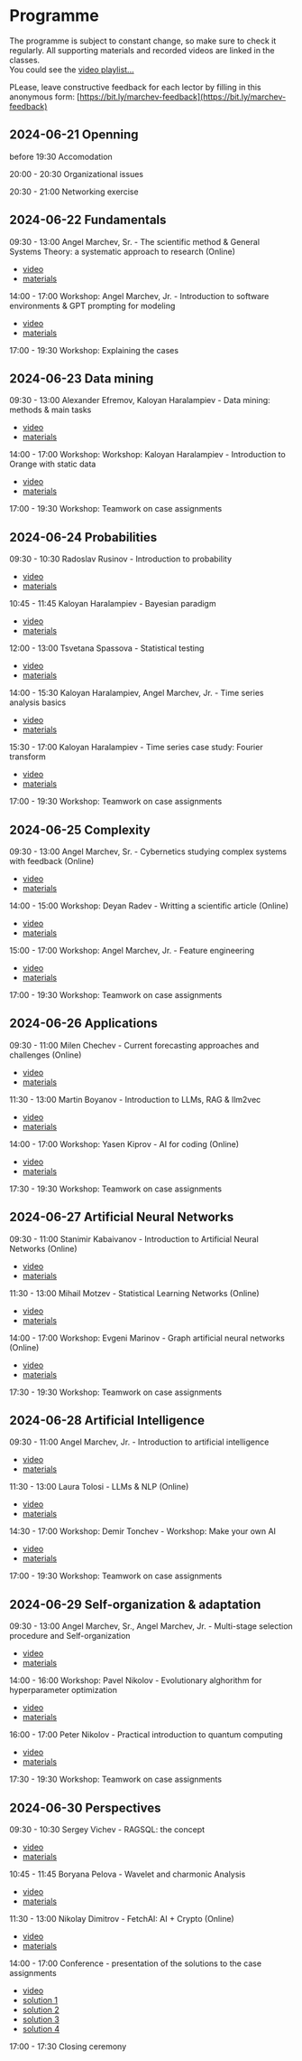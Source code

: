 # Programme  

The programme is subject to constant change, so make sure to check it regularly. All supporting materials and recorded videos are linked in the classes.  
You could see the [video playlist...](https://www.youtube.com/playlist?list=PLX9ryRl9v7BADKVQBPdSUZoJrN2yONVnd)  


PLease, leave constructive feedback for each lector by filling in this anonymous form: [https://bit.ly/marchev-feedback](https://bit.ly/marchev-feedback)

## **2024-06-21 Openning**  
  before 19:30 Accomodation   
  
<a/>  

  20:00 - 20:30 Organizational issues  
  
<a/>  

  20:30 - 21:00 Networking exercise  


## **2024-06-22 Fundamentals**  
  09:30 - 13:00 Angel Marchev, Sr. - The scientific method & General Systems Theory: a systematic approach to research (Online)  
  * [video](https://www.youtube.com/playlist?list=PLX9ryRl9v7BADKVQBPdSUZoJrN2yONVnd)
  * [materials](marchev-sr/readme.md)   
<a/>  

  14:00 - 17:00 Workshop: Angel Marchev, Jr. - Introduction to software environments & GPT prompting for modeling  
  * [video](https://www.youtube.com/playlist?list=PLX9ryRl9v7BADKVQBPdSUZoJrN2yONVnd)
  * [materials](marchev-jr/readme.md)    
<a/>  

17:00 - 19:30 Workshop: Explaining the cases    
  

## **2024-06-23 Data mining**  
  09:30 - 13:00 Alexander Efremov, Kaloyan Haralampiev - Data mining: methods & main tasks  
  * [video](https://www.youtube.com/playlist?list=PLX9ryRl9v7BADKVQBPdSUZoJrN2yONVnd)
  * [materials](efremov/readme.md)   
<a/>  

  14:00 - 17:00 Workshop: Workshop: Kaloyan Haralampiev - Introduction to Orange with static data  
  * [video](https://www.youtube.com/playlist?list=PLX9ryRl9v7BADKVQBPdSUZoJrN2yONVnd)
  * [materials](haralampiev/readme.md)   
<a/>  

  17:00 - 19:30 Workshop: Teamwork on case assignments  
  

## **2024-06-24 Probabilities**  
  09:30 - 10:30 Radoslav Rusinov - Introduction to probability  
  * [video](https://www.youtube.com/playlist?list=PLX9ryRl9v7BADKVQBPdSUZoJrN2yONVnd)
  * [materials](rusinov/readme.md)   
<a/>  

  10:45 - 11:45 Kaloyan Haralampiev - Bayesian paradigm  
  * [video](https://www.youtube.com/playlist?list=PLX9ryRl9v7BADKVQBPdSUZoJrN2yONVnd)
  * [materials](haralampiev/readme.md)   
<a/>  

  12:00 - 13:00 Tsvetana Spassova - Statistical testing  
  * [video](https://www.youtube.com/playlist?list=PLX9ryRl9v7BADKVQBPdSUZoJrN2yONVnd)
  * [materials](spasova/readme.md)   
<a/>  
   
  14:00 - 15:30 Kaloyan Haralampiev, Angel Marchev, Jr. - Time series analysis basics    
   * [video](https://www.youtube.com/playlist?list=PLX9ryRl9v7BADKVQBPdSUZoJrN2yONVnd)
   * [materials](marchev-jr/readme.md)   
<a/>  

  15:30 - 17:00 Kaloyan Haralampiev - Time series case study: Fourier transform  
  * [video](https://www.youtube.com/playlist?list=PLX9ryRl9v7BADKVQBPdSUZoJrN2yONVnd)
  * [materials](haralampiev/readme.md)   
 <a/>  

  17:00 - 19:30 Workshop: Teamwork on case assignments  
  

## **2024-06-25 Complexity**  
  09:30 - 13:00 Angel Marchev, Sr. - Cybernetics studying complex systems with feedback (Online)  
  * [video](https://www.youtube.com/playlist?list=PLX9ryRl9v7BADKVQBPdSUZoJrN2yONVnd)
  * [materials](marchev-sr/readme.md)   
<a/>  

  14:00 - 15:00 Workshop: Deyan Radev - Writting a scientific article (Online)      
  * [video](https://www.youtube.com/playlist?list=PLX9ryRl9v7BADKVQBPdSUZoJrN2yONVnd)
  * [materials](radev/readme.md)   
<a/>  

  15:00 - 17:00 Workshop: Angel Marchev, Jr. - Feature engineering  
  * [video](https://www.youtube.com/playlist?list=PLX9ryRl9v7BADKVQBPdSUZoJrN2yONVnd)
  * [materials](marchev-jr/readme.md)   
<a/>  

  17:00 - 19:30 Workshop: Teamwork on case assignments  
  

## **2024-06-26 Applications**  
  09:30 - 11:00 Milen Chechev - Current forecasting approaches and challenges (Online)  
  * [video](https://www.youtube.com/playlist?list=PLX9ryRl9v7BADKVQBPdSUZoJrN2yONVnd)
  * [materials](chechev/readme.md)   
<a/>  

  11:30 - 13:00 Martin Boyanov - Introduction to LLMs, RAG & llm2vec  
  * [video](https://www.youtube.com/playlist?list=PLX9ryRl9v7BADKVQBPdSUZoJrN2yONVnd)
  * [materials](boyanov/readme.md)   
<a/>  

  14:00 - 17:00 Workshop: Yasen Kiprov - AI for coding (Online)  
  * [video](https://www.youtube.com/playlist?list=PLX9ryRl9v7BADKVQBPdSUZoJrN2yONVnd)
  * [materials](kiprov/readme.md)   
<a/>  

  17:30 - 19:30 Workshop: Teamwork on case assignments  


## **2024-06-27 Artificial Neural Networks**  
  09:30 - 11:00 Stanimir Kabaivanov - Introduction to Artificial Neural Networks (Online)  
  * [video](https://www.youtube.com/playlist?list=PLX9ryRl9v7BADKVQBPdSUZoJrN2yONVnd)
  * [materials](kabaivanov/readme.md)   
<a/>  

  11:30 - 13:00 Mihail Motzev - Statistical Learning Networks (Online)  
  * [video](https://www.youtube.com/playlist?list=PLX9ryRl9v7BADKVQBPdSUZoJrN2yONVnd)
  * [materials](motzev/readme.md)   
<a/>  

  14:00 - 17:00 Workshop: Evgeni Marinov - Graph artificial neural networks (Online)  
  * [video](https://www.youtube.com/playlist?list=PLX9ryRl9v7BADKVQBPdSUZoJrN2yONVnd)
  * [materials](marinov/readme.md)   
<a/>  

  17:30 - 19:30 Workshop: Teamwork on case assignments  

  
## **2024-06-28 Artificial Intelligence**  
  09:30 - 11:00 Angel Marchev, Jr. - Introduction to artificial intelligence    
  * [video](https://www.youtube.com/playlist?list=PLX9ryRl9v7BADKVQBPdSUZoJrN2yONVnd)
  * [materials](marchev-jr/readme.md)   
<a/>  

  11:30 - 13:00 Laura Tolosi - LLMs & NLP (Online)   
  * [video](https://www.youtube.com/playlist?list=PLX9ryRl9v7BADKVQBPdSUZoJrN2yONVnd)
  * [materials](tolosi/readme.md)   
<a/>  

  14:30 - 17:00 Workshop: Demir Tonchev - Workshop: Make your own AI      
  * [video](https://www.youtube.com/playlist?list=PLX9ryRl9v7BADKVQBPdSUZoJrN2yONVnd)
  * [materials](tonchev/readme.md)   
<a/>  

  17:00 - 19:30 Workshop: Teamwork on case assignments  

  
## **2024-06-29 Self-organization & adaptation**  
  09:30 - 13:00 Angel Marchev, Sr., Angel Marchev, Jr. - Multi-stage selection procedure and Self-organization   
  * [video](https://www.youtube.com/playlist?list=PLX9ryRl9v7BADKVQBPdSUZoJrN2yONVnd)
  * [materials](marchev-sr/readme.md)   
<a/>  

  14:00 - 16:00 Workshop: Pavel Nikolov - Evolutionary alghorithm for hyperparameter optimization  
  * [video](https://www.youtube.com/playlist?list=PLX9ryRl9v7BADKVQBPdSUZoJrN2yONVnd)
  * [materials](nikolov-pa/readme.md)   
<a/>  

  16:00 - 17:00 Peter Nikolov - Practical introduction to quantum computing  
  * [video](https://www.youtube.com/playlist?list=PLX9ryRl9v7BADKVQBPdSUZoJrN2yONVnd)
  * [materials](nikolov-pe/readme.md)   
<a/>  

  17:30 - 19:30 Workshop: Teamwork on case assignments    

  
## **2024-06-30 Perspectives**  
  09:30 - 10:30 Sergey Vichev - RAGSQL: the concept    
  * [video](https://www.youtube.com/playlist?list=PLX9ryRl9v7BADKVQBPdSUZoJrN2yONVnd)
  * [materials](vichev/readme.md)   
<a/>  

  10:45 - 11:45 Boryana Pelova - Wavelet and charmonic Analysis    
  * [video](https://www.youtube.com/playlist?list=PLX9ryRl9v7BADKVQBPdSUZoJrN2yONVnd)
  * [materials](pelova/readme.md)   
<a/>  

  11:30 - 13:00 Nikolay Dimitrov - FetchAI: AI + Crypto (Online)   
  * [video](https://www.youtube.com/playlist?list=PLX9ryRl9v7BADKVQBPdSUZoJrN2yONVnd)
  * [materials](dimitrov/readme.md)   
<a/>  
  
  14:00 - 17:00 Conference - presentation of the solutions to the case assignments   
  * [video](https://www.youtube.com/playlist?list=PLX9ryRl9v7BADKVQBPdSUZoJrN2yONVnd)
  * [solution 1](cases/solution1/readme.md)  
  * [solution 2](cases/solution2/readme.md)  
  * [solution 3](cases/solution3/readme.md)  
  * [solution 4](cases/solution4/readme.md)    
<a/>  

  17:00 - 17:30 Closing ceremony  

<!--
## **2023-07-14 Openning**  
  before 18:30 Accomodation   
  18:30 - 19:30 Organizational issues  
  19:30 - 21:00 Networking exercise  


## **2023-07-15 Fundamentals**  
  09:30 - 13:00 Angel Marchev, Sr. - The scientific method & General Systems Theory: a systematic approach to research (Online)  
* [video1](https://youtu.be/e_wryWsMWoU)  
* [video2](https://youtu.be/YUiE8bRN2xA)  
  
<a/>  

  14:00 - 17:00 Workshop: Angel Marchev, Jr. - Introduction to software environments for modeling  
* [materials](marchev/readme.md)  
* [video](https://youtu.be/ZBoLs0D8bWw)  
  
<a/>  

17:00 - 19:30 Workshop: Explaining the cases    
  

## **2023-07-16 Fundamentals**  
  09:30 - 13:00 Angel Marchev, Sr. - Cybernetics studying complex systems with feedback (Online)  
* [video1](https://youtu.be/zyWgyePY3a8)  
* [video2](https://youtu.be/PhOLG7JdMI8)  

<a/>  

  14:00 - 17:00 Workshop: Boris Kirov - Introduction to prompt engineering for data analysis  
* [materials](kirov/readme.md)  

<a/>  

  17:00 - 19:30 Workshop: Teamwork on case assignments  
  

## **2023-07-17 Fundamentals**  
  09:30 - 11:00 Martin Minchev - Introduction to probability  
* [materials](minchev/readme.md)  
* [video](https://youtu.be/A-HITGS1xpI)  

<a/>  

  11:30 - 13:00 Kaloyan Haralampiev - Bayesian paradigm  
* [materials](haralampiev/readme.md)  
* [video](https://youtu.be/6n0o835hoyA)  

<a/>  

  14:00 - 17:00 Workshop: Angel Marchev, Jr. - Data synthesis / feature engineering  
* [materials](marchev/readme.md)  
* [video1](https://youtu.be/5Z7p50KmQiA)  
* [video2](https://youtu.be/mrtbxK_PJac)  
 
<a/>  

  17:00 - 19:30 Workshop: Teamwork on case assignments  
  

## **2023-07-18 Machine Learning concepts**  
  09:30 - 13:00 Alexander Efremov, Kaloyan Haralampiev - Data mining: methods & main tasks  
* [materials](efremov/readme.md)  
* [video1](https://youtu.be/iFOTFci498E)  
* [video2](https://youtu.be/cmedfxv0tAo)  

<a/>  

  14:00 - 17:00 Workshop: Kaloyan Haralampiev - Introduction to Orange with static data  
* [materials](haralampiev/readme.md)  
* [video1](https://youtu.be/_dZga4axVaw)  
* [video2](https://youtu.be/yCRXX32zCMg)  

<a/>  

  17:00 - 19:30 Workshop: Teamwork on case assignments  
  

## **2023-07-19 Machine Learning concepts**  
  09:30 - 10:30 Alexander Efremov - Working with imbalanced target data  
* [materials](efremov/readme.md)  
* [video](https://youtu.be/ozTCHmcy44E)  

<a/>  

  10:45 - 11:45 Alexander Efremov - Principle component analysis  
* [materials](efremov/readme.md)   
* [video](https://youtu.be/FOHq_wW6Y3Y)   

<a/>  

  12:00 - 13:00 Alexander Efremov - Approaches for variable selection  
* [materials](efremov/readme.md) [video]()   
* [video](https://youtu.be/KWrmmv-jO-Y)    

<a/>  

  14:00 - 17:00 Workshop: Deyan Radev - Regression Analysis with panel data in R (Online)  
* [materials](radev/readme.md)   
* [video 1](https://youtu.be/A63AcDVqlcQ)   
* [video 2](https://youtu.be/252NqdDUDx8)

<a/>  

  17:30 - 19:30 Workshop: Teamwork on case assignments  


## **2023-07-20 Machine Learning concepts**  
  09:30 - 11:00 Kaloyan Haralampiev, Angel Marchev, Jr. - Time series analysis basics  
* [materials](haralampiev/readme.md)   
* [video](https://youtu.be/dqpGahs2-LY)  

<a/>  

  11:30 - 12:30 Kaloyan Haralampiev - Time series case study: Fourier transform   
* [materials](haralampiev/readme.md)   
* [video](https://youtu.be/u13uOvlkIHw)    

<a/>  

  12:30 - 13:30 Angel Marchev, Jr. - Time series case study: Autoregression models  
* [materials](marchev/readme.md)   
* [video](https://youtu.be/LSmLmQMLks8)    

<a/>  

  14:30 - 16:00 Workshop: Bogomil Filipov - Building application in local environment (Online)  
* [materials](filipov/readme.md)   
* [video](https://youtu.be/Cz1ePG878iA)    

<a/>  

  16:15 - 17:30 Angel Marchev, Jr. - Introduction to AI  
* [materials](marchev/readme.md)   
* [video](https://youtu.be/vuBbjrpqSrE)    

<a/>  

  17:30 - 19:30 Workshop: Teamwork on case assignments  

  
## **2023-07-21 Artificial Neural Networks**  
  09:30 - 11:30 Mihail Motzev - Statistical Learning Networks (Online)  
* [materials](motzev/readme.md)   
* [video](https://youtu.be/znjUMbSI2F4)    

<a/>  

  12:00 - 13:30 Stanimir Kabaivanov - Introduction to Artificial Neural Networks (Online)  
* [materials](kabaivanov/readme.md)   
* [video](https://youtu.be/8fXY-F6gtbw)    

<a/>  

  14:30 - 17:00 Workshop: Peter Nikolov - Quantum Neural Networks   
* [materials](penikolov/readme.md)   
* [video](https://youtu.be/VWfRS9_x8C8)    

<a/>  

  17:00 - 19:30 Workshop: Teamwork on case assignments  

  
## **2023-07-22 Self-organization & adaptation**  
  09:30 - 13:00 Angel Marchev, Sr., Angel Marchev, Jr. - Multi-stage selection procedure and Self-organization   
* [video1](https://youtu.be/3z6xdu1KLOs)   
* [video2](https://youtu.be/uPnS7FLLoS0)    

<a/>  

  14:00 - 15:00 Demir Tonchev - Introduction to reinforced learning  
* [materials](tonchev/readme.md)  
* [video](https://youtu.be/Ve59lMzvHa8)    

<a/>  

  15:00 - 17:30 Workshop: Pavel Nikolov - Evolutionary alghorithm for hyperparameter optimization  
* [materials](panikolov/readme.md)   
* [video](https://youtu.be/dkWYyoUefOg)    

<a/>  

  17:30 - 19:30 Workshop: Teamwork on case assignments    

  
## **2023-07-23 Perspectives**  
  09:30 - 10:30 Sergey Vichev - Reasonning capabilities of LLMs using text-to-SQL  
* [materials](vichev/readme.md)   
* [video](https://youtu.be/CbWtjCxMMDo)   

<a/>  

  10:30 - 11:30 Boyan Markov - Empirical approach of studying individual risk preference  
* [materials](markov/readme.md)   
* [video](https://youtu.be/0uOPwf_TcjA)    

<a/>  

  12:00 - 13:00 A word from our partners: Irem Yaman, KBC Bank  
* [video](https://youtu.be/be62frWEyNQ)    

<a/>  
  
  14:00 - 17:00 Conference - presentation of the solutions to the case assignments   
* case 1: [[solution](cases-solutions/case1/readme.md)] [[video](https://youtu.be/OIzaDL3l1tg)]   
* case 2: [[solution](cases-solutions/case2/readme.md)] [[video](https://youtu.be/tHxHqEBUftY)]  
* case 3: [[solution](cases-solutions/case3/readme.md)] [[video](https://youtu.be/ejD8rhRcRxY)]  

<a/>  

  17:00 - 17:30 Closing ceremony  

  -->

